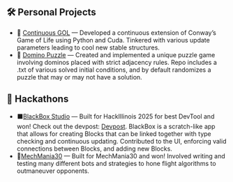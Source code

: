 ## 🛠️ Personal Projects
-  🧬 [Continuous GOL](https://github.com/bfaum/continuous_GOL) — Developed a continuous extension of Conway’s Game of Life using Python and Cuda. Tinkered with various update parameters leading to cool new stable structures.
-  🧩 [Domino Puzzle](https://github.com/faumben/domino_puzz) — Created and implemented a unique puzzle game involving dominos placed with strict adjacency rules. Repo includes a .txt of various solved initial conditions, and by default randomizes a puzzle that may or may not have a solution.
## 🤖 Hackathons
- ⬛[BlackBox Studio](https://github.com/Dandandooo/BlackBox-Studio/) — Built for HackIllinois 2025 for best DevTool and won! Check out the devpost: [Devpost](https://devpost.com/software/blackbox-studio). BlackBox is a scratch-like app that allows for creating Blocks that can be linked together with type checking and continuous updating. Contributed to the UI, enforcing valid connections between Blocks, and adding new Blocks. 
- 👑[MechMania30](https://github.com/RoshanAH/mm30-solution) — Built for MechMania30 and won! Involved writing and testing many different bots and strategies to hone flight algorithms to outmaneuver opponents.
<!--
**faumben/faumben** is a ✨ _special_ ✨ repository because its `README.md` (this file) appears on your GitHub profile.

Here are some ideas to get you started:

- 🔭 I’m currently working on ...
- 🌱 I’m currently learning ...
- 👯 I’m looking to collaborate on ...
- 🤔 I’m looking for help with ...
- 💬 Ask me about ...
- 📫 How to reach me: ...
- 😄 Pronouns: ...
- ⚡ Fun fact: ...
-->
